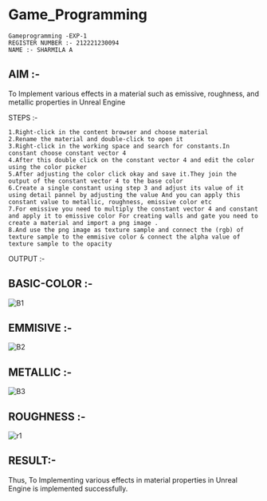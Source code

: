 # Game_Programming
~~~
Gameprogramming -EXP-1
REGISTER NUMBER :- 212221230094
NAME :- SHARMILA A
~~~
## AIM :-
To Implement various effects in a material such as emissive, roughness, and metallic properties in Unreal Engine

STEPS :-
~~~
1.Right-click in the content browser and choose material
2.Rename the material and double-click to open it
3.Right-click in the working space and search for constants.In constant choose constant vector 4
4.After this double click on the constant vector 4 and edit the color using the color picker
5.After adjusting the color click okay and save it.They join the output of the constant vector 4 to the base color
6.Create a single constant using step 3 and adjust its value of it using detail pannel by adjusting the value And you can apply this constant value to metallic, roughness, emissive color etc
7.For emissive you need to multiply the constant vector 4 and constant and apply it to emissive color For creating walls and gate you need to create a material and import a png image .
8.And use the png image as texture sample and connect the (rgb) of texture sample to the emmisive color & connect the alpha value of texture sample to the opacity
~~~
OUTPUT :-
## BASIC-COLOR :-
![B1](https://github.com/Sharmilasha/Game_Programming/assets/94506182/f9cf9a64-eebb-4cf1-af80-d11d9305415b)
## EMMISIVE :-
![B2](https://github.com/Sharmilasha/Game_Programming/assets/94506182/451fdbdf-48fa-4aef-af2c-601fd33f9b8f)
## METALLIC :-
![B3](https://github.com/Sharmilasha/Game_Programming/assets/94506182/bbe06a0d-3a94-4514-bd76-0ed9c237394a)
## ROUGHNESS :-
![r1](https://github.com/Sharmilasha/Game_Programming/assets/94506182/ab5c9343-2047-47d0-bba0-b4225fd12c85)
## RESULT:-
Thus, To Implementing various effects in material properties in Unreal Engine is implemented successfully.
